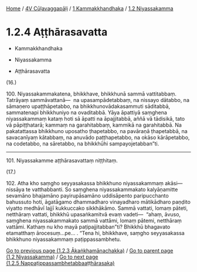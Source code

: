 
[Home](/) / [4V Cūḷavaggapāḷi](../...md) / [1 Kammakkhandhaka](...md) / [1.2 Niyassakamma](../4V/1/1.2.md)

# 1.2.4 Aṭṭhārasavatta

* Kammakkhandhaka

* Niyassakamma

* Aṭṭhārasavatta

(16.)

100\. Niyassakammakatena, bhikkhave, bhikkhunā sammā vattitabbaṃ. Tatrāyaṃ sammāvattanā—  na upasampādetabbaṃ, na nissayo dātabbo, na sāmaṇero upaṭṭhāpetabbo, na bhikkhunovādakasammuti sāditabbā, sammatenapi bhikkhuniyo na ovaditabbā. Yāya āpattiyā saṃghena niyassakammaṃ kataṃ hoti sā āpatti na āpajjitabbā, aññā vā tādisikā, tato vā pāpiṭṭhatarā; kammaṃ na garahitabbaṃ, kammikā na garahitabbā. Na pakatattassa bhikkhuno uposatho ṭhapetabbo, na pavāraṇā ṭhapetabbā, na savacanīyaṃ kātabbaṃ, na anuvādo paṭṭhapetabbo, na okāso kārāpetabbo, na codetabbo, na sāretabbo, na bhikkhūhi sampayojetabban”ti.

---

101\. Niyassakamme aṭṭhārasavattaṃ niṭṭhitaṃ.



(17.)

102\. Atha kho saṃgho seyyasakassa bhikkhuno niyassakammaṃ akāsi—  nissāya te vatthabbanti. So saṃghena niyassakammakato kalyāṇamitte sevamāno bhajamāno payirupāsamāno uddisāpento paripucchanto bahussuto hoti, āgatāgamo dhammadharo vinayadharo mātikādharo paṇḍito viyatto medhāvī lajjī kukkuccako sikkhākāmo. Sammā vattati, lomaṃ pāteti, netthāraṃ vattati, bhikkhū upasaṅkamitvā evaṃ vadeti—  “ahaṃ, āvuso, saṃghena niyassakammakato sammā vattāmi, lomaṃ pātemi, netthāraṃ vattāmi. Kathaṃ nu kho mayā paṭipajjitabban”ti? Bhikkhū bhagavato etamatthaṃ ārocesuṃ…pe… . “Tena hi, bhikkhave, saṃgho seyyasakassa bhikkhuno niyassakammaṃ paṭippassambhetu.

[Go to previous page (1.2.3 Ākaṅkhamānachakka)](1.2.3.md) / [Go to parent page (1.2 Niyassakamma)](../4V/1/1.2.md) / [Go to next page (1.2.5 Nappaṭippassambhetabbaaṭṭhārasaka)](1.2.5.md)


